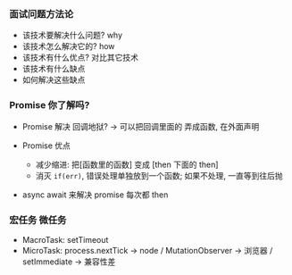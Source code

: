 ### 面试问题方法论

- 该技术要解决什么问题? why
- 该技术怎么解决它的? how
- 该技术有什么优点? 对比其它技术
- 该技术有什么缺点
- 如何解决这些缺点

### Promise 你了解吗?

- Promise 解决 回调地狱? -> 可以把回调里面的 弄成函数, 在外面声明

- Promise 优点

  - 减少缩进: 把[函数里的函数] 变成 [then 下面的 then]
  - 消灭 `if(err)`, 错误处理单独放到一个函数; 如果不处理, 一直等到往后抛

- async await 来解决 promise 每次都 then

### 宏任务 微任务

- MacroTask: setTimeout
- MicroTask: process.nextTick -> node / MutationObserver -> 浏览器 / setImmediate -> 兼容性差
